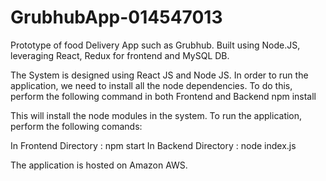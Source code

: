 # GrubhubApp-014547013
Prototype of food Delivery App such as Grubhub. Built using Node.JS, leveraging React, Redux for frontend and MySQL DB. 

The System is designed using React JS and Node JS. In order to run the application, we need to install all the node dependencies. 
To do this, perform the following command in both Frontend and Backend
npm install

This will install the node modules in the system. To run the application, perform the following comands:

In Frontend Directory : npm start
In Backend Directory : node index.js

The application is hosted on Amazon AWS.

